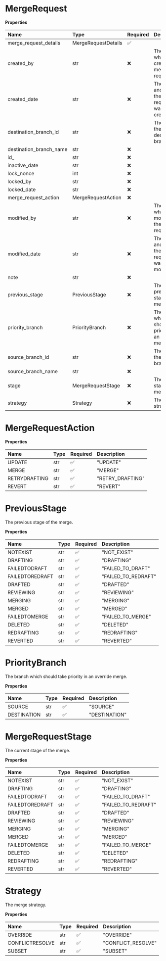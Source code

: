 # MergeRequest

**Properties**

| Name                    | Type                | Required | Description                                                 |
| :---------------------- | :------------------ | :------- | :---------------------------------------------------------- |
| merge_request_details   | MergeRequestDetails | ✅       |                                                             |
| created_by              | str                 | ❌       | The user who created the merge request.                     |
| created_date            | str                 | ❌       | The date and time the merge request was created.            |
| destination_branch_id   | str                 | ❌       | The ID of the destination branch.                           |
| destination_branch_name | str                 | ❌       |                                                             |
| id\_                    | str                 | ❌       |                                                             |
| inactive_date           | str                 | ❌       |                                                             |
| lock_nonce              | int                 | ❌       |                                                             |
| locked_by               | str                 | ❌       |                                                             |
| locked_date             | str                 | ❌       |                                                             |
| merge_request_action    | MergeRequestAction  | ❌       |                                                             |
| modified_by             | str                 | ❌       | The user who last modified the merge request.               |
| modified_date           | str                 | ❌       | The date and time the merge request was last modified.      |
| note                    | str                 | ❌       |                                                             |
| previous_stage          | PreviousStage       | ❌       | The previous stage of the merge.                            |
| priority_branch         | PriorityBranch      | ❌       | The branch which should take priority in an override merge. |
| source_branch_id        | str                 | ❌       | The ID of the source branch.                                |
| source_branch_name      | str                 | ❌       |                                                             |
| stage                   | MergeRequestStage   | ❌       | The current stage of the merge.                             |
| strategy                | Strategy            | ❌       | The merge strategy.                                         |

# MergeRequestAction

**Properties**

| Name          | Type | Required | Description      |
| :------------ | :--- | :------- | :--------------- |
| UPDATE        | str  | ✅       | "UPDATE"         |
| MERGE         | str  | ✅       | "MERGE"          |
| RETRYDRAFTING | str  | ✅       | "RETRY_DRAFTING" |
| REVERT        | str  | ✅       | "REVERT"         |

# PreviousStage

The previous stage of the merge.

**Properties**

| Name            | Type | Required | Description         |
| :-------------- | :--- | :------- | :------------------ |
| NOTEXIST        | str  | ✅       | "NOT_EXIST"         |
| DRAFTING        | str  | ✅       | "DRAFTING"          |
| FAILEDTODRAFT   | str  | ✅       | "FAILED_TO_DRAFT"   |
| FAILEDTOREDRAFT | str  | ✅       | "FAILED_TO_REDRAFT" |
| DRAFTED         | str  | ✅       | "DRAFTED"           |
| REVIEWING       | str  | ✅       | "REVIEWING"         |
| MERGING         | str  | ✅       | "MERGING"           |
| MERGED          | str  | ✅       | "MERGED"            |
| FAILEDTOMERGE   | str  | ✅       | "FAILED_TO_MERGE"   |
| DELETED         | str  | ✅       | "DELETED"           |
| REDRAFTING      | str  | ✅       | "REDRAFTING"        |
| REVERTED        | str  | ✅       | "REVERTED"          |

# PriorityBranch

The branch which should take priority in an override merge.

**Properties**

| Name        | Type | Required | Description   |
| :---------- | :--- | :------- | :------------ |
| SOURCE      | str  | ✅       | "SOURCE"      |
| DESTINATION | str  | ✅       | "DESTINATION" |

# MergeRequestStage

The current stage of the merge.

**Properties**

| Name            | Type | Required | Description         |
| :-------------- | :--- | :------- | :------------------ |
| NOTEXIST        | str  | ✅       | "NOT_EXIST"         |
| DRAFTING        | str  | ✅       | "DRAFTING"          |
| FAILEDTODRAFT   | str  | ✅       | "FAILED_TO_DRAFT"   |
| FAILEDTOREDRAFT | str  | ✅       | "FAILED_TO_REDRAFT" |
| DRAFTED         | str  | ✅       | "DRAFTED"           |
| REVIEWING       | str  | ✅       | "REVIEWING"         |
| MERGING         | str  | ✅       | "MERGING"           |
| MERGED          | str  | ✅       | "MERGED"            |
| FAILEDTOMERGE   | str  | ✅       | "FAILED_TO_MERGE"   |
| DELETED         | str  | ✅       | "DELETED"           |
| REDRAFTING      | str  | ✅       | "REDRAFTING"        |
| REVERTED        | str  | ✅       | "REVERTED"          |

# Strategy

The merge strategy.

**Properties**

| Name            | Type | Required | Description        |
| :-------------- | :--- | :------- | :----------------- |
| OVERRIDE        | str  | ✅       | "OVERRIDE"         |
| CONFLICTRESOLVE | str  | ✅       | "CONFLICT_RESOLVE" |
| SUBSET          | str  | ✅       | "SUBSET"           |


